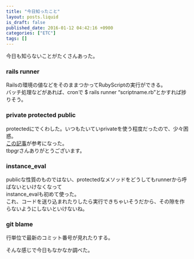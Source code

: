 ```yaml
---
title: "今日知ったこと"
layout: posts.liquid
is_draft: false
published_date: 2016-01-12 04:42:16 +0900
categories: ["ETC"]
tags: []
---
```


今日も知らないことがたくさんあった。

### rails runner
Railsの環境の値などをそのままつかってRubyScriptの実行ができる。  
バッチ処理などがあれば、cronで $ rails runner “scriptname.rb”とかすれば捗りそう。

### private protected public
protectedにでくわした。いつもたいていprivateを使う程度だったので、少々困惑。  
[この記事](http://qiita.com/tbpgr/items/6f1c0c7b77218f74c63e)が参考になった。  
tbpgrさんありがとうございます。

### instance\_eval
publicな性質のものではない、protectedなメソッドをどうしてもrunnerから呼ばないといけなくなって  
instance\_evalも初めて使った。  
これ、コードを送り込まれたりしたら実行できちゃいそうだから、その隙を作らないようにしないといけないね。

### git blame
行単位で最新のコミット番号が見れたりする。

そんな感じで今日もなかなか調べた。


